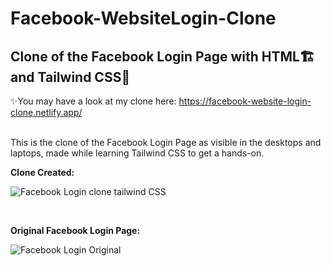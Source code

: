 # Facebook-WebsiteLogin-Clone
## Clone of the Facebook Login Page with HTML🏗 and Tailwind CSS🌊
✨You may have a look at my clone here: https://facebook-website-login-clone.netlify.app/

</br>
This is the clone of the Facebook Login Page as visible in the desktops and laptops, made while learning Tailwind CSS to get a hands-on.
</br>

**Clone Created:**

![Facebook Login clone tailwind CSS](https://user-images.githubusercontent.com/88196245/179344395-f45d95ac-f10a-4349-b43f-71f83adcbbc3.png)

</br>

**Original Facebook Login Page:**

![Facebook Login Original](https://user-images.githubusercontent.com/88196245/179344460-88babce9-57ca-4cf0-9521-6640ca1741aa.png)
